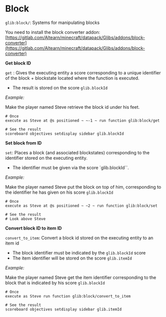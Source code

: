 # Block

`glib:block/`: Systems for manipulating blocks

You need to install the block converter addon: [https://gitlab.com/Altearn/minecraft/datapack/Glibs/addons/block-converter](https://gitlab.com/Altearn/minecraft/datapack/Glibs/addons/block-converter)

**Get block ID**

`get` : Gives the executing entity a score corresponding to a unique identifier of the block + blockstate located where the function is executed.
* The result is stored on the score `glib.blockId`

*Example:* 

Make the player named Steve retrieve the block id under his feet.
```
# Once
execute as Steve at @s positioned ~ ~-1 ~ run function glib:block/get

# See the result
scoreboard objectives setdisplay sidebar glib.blockId
```

**Set block from ID**

`set`: Places a block (and associated blockstates) corresponding to the identifier stored on the executing entity.
* The identifier must be given via the score `glib.blockId``.

*Example:*

Make the player named Steve put the block on top of him, corresponding to the identifier he has given on his score `glib.blockId`
```
# Once
execute as Steve at @s positioned ~ ~2 ~ run function glib:block/set

# See the result
# Look above Steve
```

**Convert block ID to item ID**

`convert_to_item`: Convert a block id stored on the executing entity to an item id
* The block identifier must be indicated by the `glib.blockId` score
* The item identifier will be stored on the score `glib.itemId`

*Example:*

Make the player named Steve get the item identifier corresponding to the block that is indicated by his score `glib.blockId`
```
# Once
execute as Steve run function glib:block/convert_to_item

# See the result
scoreboard objectives setdisplay sidebar glib.itemId
```